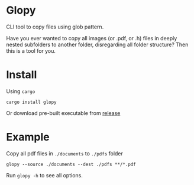# Glopy
CLI tool to copy files using glob pattern.

Have you ever wanted to copy all images (or .pdf, or .h) files in deeply nested subfolders to another folder, disregarding all folder structure? Then this is a tool for you.

# Install
Using `cargo`
```
cargo install glopy
```
Or download pre-built executable from [release](https://github.com/ndtoan96/glopy/releases)

# Example
Copy all pdf files in `./documents` to `./pdfs` folder
```
glopy --source ./documents --dest ./pdfs **/*.pdf
```

Run `glopy -h` to see all options.
